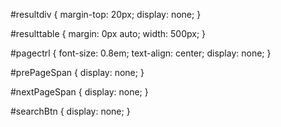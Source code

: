 #resultdiv {
    margin-top: 20px;
    display: none;
}

#resulttable {
    margin: 0px auto;
    width: 500px;
}

#pagectrl {
    font-size: 0.8em;
    text-align: center;
    display: none;
}

#prePageSpan {
    display: none;
}

#nextPageSpan {
    display: none;
}

#searchBtn {
    display: none;
}
